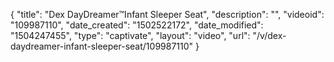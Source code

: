 {
    "title": "Dex DayDreamer&trade;Infant Sleeper Seat",
    "description": "",
    "videoid": "109987110",
    "date_created": "1502522172",
    "date_modified": "1504247455",
    "type": "captivate",
    "layout": "video",
    "url": "\/v\/dex-daydreamer-infant-sleeper-seat\/109987110"
}